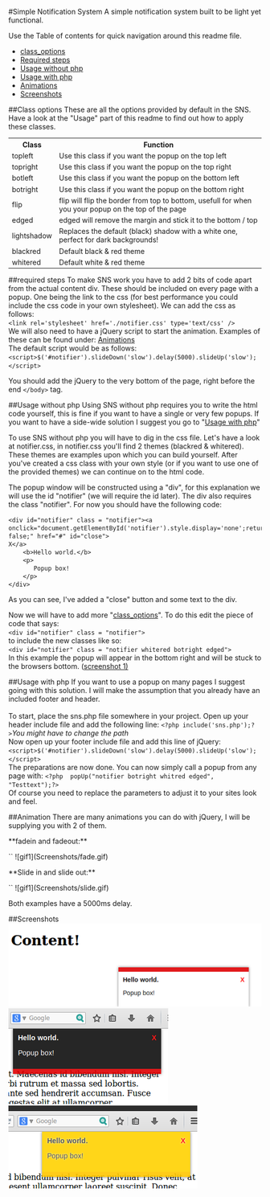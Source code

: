 #Simple Notification System
A simple notification system built to be light yet functional.

Use the Table of contents for quick navigation around this readme file.

<ul>
	<li><a href = "#class_options">class_options</a></li>
    <li><a href = "#required">Required steps</a></li>
    <li><a href = "#nophp">Usage without php</a></li>
    <li><a href = "#usagephp">Usage with php</a></li>
    <li><a href = "#animation">Animations</a></li>
    <li><a href = "#screenshots">Screenshots</a></li>
</ul>

<a name = "class_options"></a>
##Class options
These are all the options provided by default in the SNS. Have a look at the "Usage" part of this readme to find out how to apply these classes.

<table>
	<tr>
		<th>Class</th>
        <th>Function</th>
    </tr>
    <tr>
    	<td>topleft</td>
        <td>Use this class if you want the popup on the top left</td>
    </tr>
    <tr>
    	<td>topright</td>
        <td>Use this class if you want the popup on the top right</td>
    </tr>
    <tr>
    	<td>botleft</td>
        <td>Use this class if you want the popup on the bottom left</td>
    </tr>
    <tr>
    	<td>botright</td>
        <td>Use this class if you want the popup on the bottom right</td>
    </tr>
    <tr>
    	<td>flip</td>
        <td>flip will flip the border from top to bottom, usefull for when you your popup on the top of the page</td>
    </tr>
    <tr>
    	<td>edged</td>
        <td>edged will remove the margin and stick it to the bottom / top </td>
    </tr>
     <tr>
    	<td>lightshadow</td>
        <td>Replaces the default (black) shadow with a white one, perfect for dark backgrounds! </td>
    </tr>
      <tr>
    	<td>blackred</td>
        <td>Default black &amp; red theme </td>
    </tr>
      <tr>
    	<td>whitered</td>
        <td>Default white &amp; red theme </td>
    </tr>
</table>

<a name = "required"></a>
##required steps
To make SNS work you have to add 2 bits of code apart from the actual content div. These should be included on every page with a popup.
One being the link to the css (for best performance you could include the css code in your own stylesheet).
We can add the css as follows:<br />
`<link rel='stylesheet' href='./notifier.css' type='text/css' />`<br />
We will also need to have a jQuery script to start the animation. Examples of these can be found under: <a href = "#animation">Animations</a><br />
The default script would be as follows:<br />
`<script>$('#notifier').slideDown('slow').delay(5000).slideUp('slow');</script>`<br />

You should add the jQuery to the very bottom of the page, right before the end `</body>` tag.

<a name = "nophp"></a>
##Usage without php
Using SNS without php requires you to write the html code yourself, this is fine if you want to have a single or very few popups. If you want to have a side-wide solution I suggest you go to "<a href = "#usagephp">Usage with php</a>"

To use SNS without php you will have to dig in the css file.
Let's have a look at notifier.css, in notifier.css you'll find 2 themes (blackred & whitered). These themes are examples upon which you can build yourself.
After you've created a css class with your own style (or if you want to use one of the provided themes) we can continue on to the html code.

The popup window will be constructed using a "div", for this explanation we will use the id "notifier" (we will require the id later). The div also requires the class "notifier". For now you should have the following code:
```
<div id="notifier" class = "notifier"><a onclick="document.getElementById('notifier').style.display='none';return false;" href="#" id="close">
X</a>
    <b>Hello world.</b>
    <p>
       Popup box!
    </p>
</div>
```
As you can see, I've added a "close" button and some text to the div.

Now we will have to add more "<a href = "#class_options">class_options</a>".
To do this edit the piece of code that says:
<br />
`<div id="notifier" class = "notifier">`<br />
to include the new classes like so:
<br />`<div id="notifier" class = "notifier whitered botright edged">`<br />
In this example the popup will appear in the bottom right and will be stuck to the browsers bottom. (<a href = "#s1">screenshot 1)</a>

<a name = "usagephp"></a>
##Usage with php
If you want to use a popup on many pages I suggest going with this solution.
I will make the assumption that you already have an included footer and header.
<br /><br />
To start, place the sns.php file somewhere in your project.
Open up your header include file and add the following line:
`<?php include('sns.php');?>`*You might have to change the path*<br />
Now open up your footer include file and add this line of jQuery:
`<script>$('#notifier').slideDown('slow').delay(5000).slideUp('slow');</script>`<br />
The preparations are now done. You can now simply call a popup from any page with:
`<?php  popUp("notifier botright whitred edged", "Testtext");?>`<br />
Of course you need to replace the parameters to adjust it to your sites look and feel.

<a name = "animation"></a>
##Animation
There are many animations you can do with jQuery, I will be supplying you with 2 of them.
<p>**fadein and fadeout:**</p>
`<script>$('#notifier').fadeIn('slow').delay(5000).fadeOut('slow');</script>`
![gif1](Screenshots/fade.gif)
<p>**Slide in and slide out:**</p>
`<script>$('#notifier').slideDown('slow').delay(5000).slideUp('slow');</script>`
![gif1](Screenshots/slide.gif)
<p>Both examples have a 5000ms delay.</p>

<a name = "Screenshots"></a>
##Screenshots
<a name = "s1"></a>
![screenshot1](Screenshots/s1.png)
![screenshot2](Screenshots/s2.png)
![screenshot3](Screenshots/s3.png)

